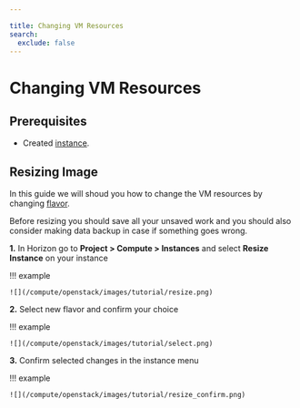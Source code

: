 ```yaml
---

title: Changing VM Resources
search:
  exclude: false
---
```


# Changing VM Resources

## Prerequisites

- Created [instance](../getting-started/creating-first-infrastructure.md).

## Resizing Image

In this guide we will shoud you how to change the VM resources by changing [flavor](../technical-reference/flavors.md).

Before resizing you should save all your unsaved work and you should also consider making data backup in case if something goes wrong.

**1.** In Horizon go to **Project &gt; Compute &gt; Instances** and select **Resize Instance** on your instance

!!! example

    ![](/compute/openstack/images/tutorial/resize.png)

**2.** Select new flavor and confirm your choice

!!! example

    ![](/compute/openstack/images/tutorial/select.png)

**3.** Confirm selected changes in the instance menu

!!! example

    ![](/compute/openstack/images/tutorial/resize_confirm.png)
